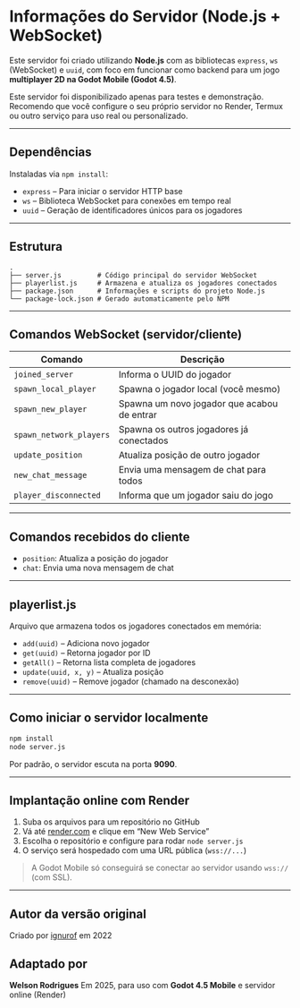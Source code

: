 # Informações do Servidor (Node.js + WebSocket)

Este servidor foi criado utilizando **Node.js** com as bibliotecas `express`, `ws` (WebSocket) e `uuid`, com foco em funcionar como backend para um jogo **multiplayer 2D na Godot Mobile (Godot 4.5)**.

Este servidor foi disponibilizado apenas para testes e demonstração. Recomendo que você configure o seu próprio servidor no Render, Termux ou outro serviço para uso real ou personalizado.

---

## Dependências

Instaladas via `npm install`:

* `express` – Para iniciar o servidor HTTP base
* `ws` – Biblioteca WebSocket para conexões em tempo real
* `uuid` – Geração de identificadores únicos para os jogadores

---

## Estrutura

```
.
├── server.js         # Código principal do servidor WebSocket
├── playerlist.js     # Armazena e atualiza os jogadores conectados
├── package.json      # Informações e scripts do projeto Node.js
└── package-lock.json # Gerado automaticamente pelo NPM
```

---

## Comandos WebSocket (servidor/cliente)

| Comando                 | Descrição                                   |
| ----------------------- | ------------------------------------------- |
| `joined_server`         | Informa o UUID do jogador                   |
| `spawn_local_player`    | Spawna o jogador local (você mesmo)         |
| `spawn_new_player`      | Spawna um novo jogador que acabou de entrar |
| `spawn_network_players` | Spawna os outros jogadores já conectados    |
| `update_position`       | Atualiza posição de outro jogador           |
| `new_chat_message`      | Envia uma mensagem de chat para todos       |
| `player_disconnected`   | Informa que um jogador saiu do jogo         |

---

## Comandos recebidos do cliente

* `position`: Atualiza a posição do jogador
* `chat`: Envia uma nova mensagem de chat

---

## playerlist.js

Arquivo que armazena todos os jogadores conectados em memória:

* `add(uuid)` – Adiciona novo jogador
* `get(uuid)` – Retorna jogador por ID
* `getAll()` – Retorna lista completa de jogadores
* `update(uuid, x, y)` – Atualiza posição
* `remove(uuid)` – Remove jogador (chamado na desconexão)

---

## Como iniciar o servidor localmente

```bash
npm install
node server.js
```

Por padrão, o servidor escuta na porta **9090**.

---

## Implantação online com Render

1. Suba os arquivos para um repositório no GitHub
2. Vá até [render.com](https://render.com) e clique em “New Web Service”
3. Escolha o repositório e configure para rodar `node server.js`
4. O serviço será hospedado com uma URL pública (`wss://...`)

> A Godot Mobile só conseguirá se conectar ao servidor usando `wss://` (com SSL).

---

## Autor da versão original

Criado por [ignurof](https://github.com/ignurof) em 2022

## Adaptado por

**Welson Rodrigues** Em 2025, para uso com **Godot 4.5 Mobile** e servidor online (Render)

